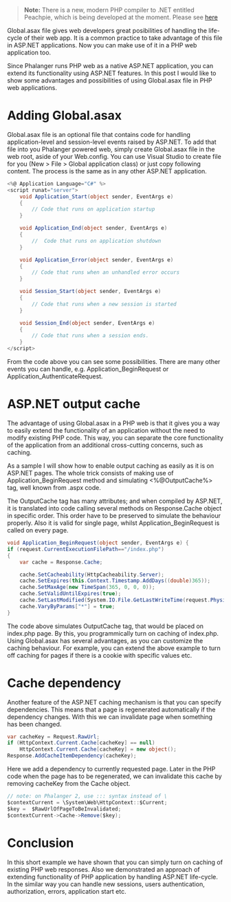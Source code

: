> **Note:** There is a new, modern PHP compiler to .NET entitled Peachpie, which is being developed at the moment. Please see [here](www.github.com/iolevel/peachpie)

Global.asax file gives web developers great posibilities of handling the life-cycle of their web app. It is a common practice to take advantage of this file in ASP.NET applications. Now you can make use of it in a PHP web application too.

Since Phalanger runs PHP web as a native ASP.NET application, you can extend its functionality using ASP.NET features. In this post I would like to show some advantages and possibilities of using Global.asax file in PHP web applications.

# Adding Global.asax

Global.asax file is an optional file that contains code for handling application-level and session-level events raised by ASP.NET. To add that file into you Phalanger powered web, simply create Global.asax file in the web root, aside of your Web.config. You can use Visual Studio to create file for you (New > File > Global application class) or just copy following content. The process is the same as in any other ASP.NET application.

```csharp
<%@ Application Language="C#" %>
<script runat="server">
    void Application_Start(object sender, EventArgs e)
    {
        // Code that runs on application startup
    }

    void Application_End(object sender, EventArgs e)
    {
        //  Code that runs on application shutdown
    }

    void Application_Error(object sender, EventArgs e)
    {
        // Code that runs when an unhandled error occurs
    }

    void Session_Start(object sender, EventArgs e)
    {
        // Code that runs when a new session is started
    }

    void Session_End(object sender, EventArgs e)
    {
        // Code that runs when a session ends.
    }
</script>
```
From the code above you can see some possibilities. There are many other events you can handle, e.g. Application_BeginRequest or Application_AuthenticateRequest.

# ASP.NET output cache

The advantage of using Global.asax in a PHP web is that it gives you a way to easily extend the functionality of an application without the need to modify existing PHP code. This way, you can separate the core functionality of the application from an additional cross-cutting concerns, such as caching.

As a sample I will show how to enable output caching as easily as it is on ASP.NET pages. The whole trick consists of making use of Application_BeginRequest method and simulating <%@OutputCache%> tag, well known from .aspx code.

The OutputCache tag has many attributes; and when compiled by ASP.NET, it is translated into code calling several methods on Response.Cache object in specific order. This order have to be preserved to simulate the behaviour properly. Also it is valid for single page, whilst Application_BeginRequest is called on every page.

```csharp
void Application_BeginRequest(object sender, EventArgs e) {
if (request.CurrentExecutionFilePath=="/index.php")
{
    var cache = Response.Cache;

    cache.SetCacheability(HttpCacheability.Server);
    cache.SetExpires(this.Context.Timestamp.AddDays((double)365));
    cache.SetMaxAge(new TimeSpan(365, 0, 0, 0));
    cache.SetValidUntilExpires(true);
    cache.SetLastModified(System.IO.File.GetLastWriteTime(request.PhysicalPath));
    cache.VaryByParams["*"] = true;
}
```

The code above simulates OutputCache tag, that would be placed on index.php page. By this, you programmically turn on caching of index.php. Using Global.asax has several advantages, as you can customize the caching behaviour. For example, you can extend the above example to turn off caching for pages if there is a cookie with specific values etc.

# Cache dependency

Another feature of the ASP.NET caching mechanism is that you can specify dependencies. This means that a page is regenerated automatically if the dependency changes. With this we can invalidate page when something has been changed.

```csharp
var cacheKey = Request.RawUrl;
if (HttpContext.Current.Cache[cacheKey] == null)
    HttpContext.Current.Cache[cacheKey] = new object();
Response.AddCacheItemDependency(cacheKey);
```

Here we add a dependency to currently requested page. Later in the PHP code when the page has to be regenerated, we can invalidate this cache by removing cacheKey from the Cache object.

```csharp
// note: on Phalanger 2, use ::: syntax instead of \
$contextCurrent = \System\Web\HttpContext::$Current;
$key =  $RawUrlOfPageToBeInvalidated;
$contextCurrent->Cache->Remove($key);
```

# Conclusion

In this short example we have shown that you can simply turn on caching of existing PHP web responses. Also we demonstrated an approach of extending functionality of PHP application by handling ASP.NET life-cycle. In the similar way you can handle new sessions, users authentication, authorization, errors, application start etc.
